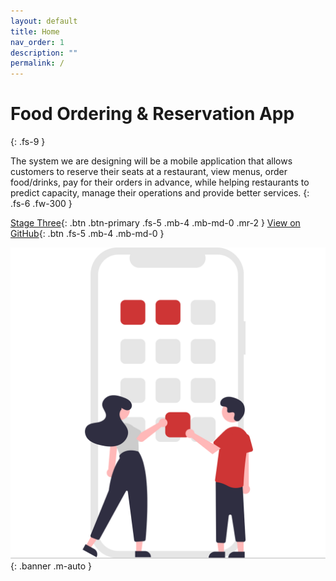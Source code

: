 ```yaml
---
layout: default
title: Home
nav_order: 1
description: ""
permalink: /
---
```


# Food Ordering & Reservation App
{: .fs-9 }

The system we are designing will be a mobile application that allows customers to reserve their seats at a restaurant, view menus, order food/drinks, pay for their orders in advance, while helping restaurants to predict capacity, manage their operations and provide better services. 
{: .fs-6 .fw-300 }

[Stage Three](stage-3/report.md){: .btn .btn-primary .fs-5 .mb-4 .mb-md-0 .mr-2 } [View on GitHub](https://github.com/cloudyyoung/cpsc-481-team-j/){: .btn .fs-5 .mb-4 .mb-md-0 }

![index.webp](index.svg){: .banner .m-auto }